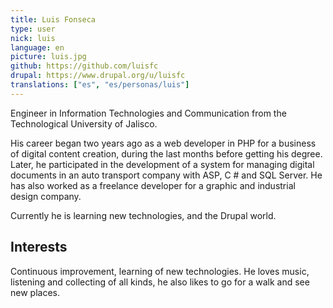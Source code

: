 ```yaml
---
title: Luis Fonseca
type: user
nick: luis
language: en
picture: luis.jpg
github: https://github.com/luisfc
drupal: https://www.drupal.org/u/luisfc
translations: ["es", "es/personas/luis"]
---
```


Engineer in Information Technologies and Communication from the Technological University of Jalisco.

His career began two years ago as a web developer in PHP for a business of digital content creation, during the last months before getting his degree. Later, he participated in the development of a system for managing digital documents in an auto transport company with ASP, C # and SQL Server. He has also worked as a freelance developer for a graphic and industrial design company.

Currently  he is learning new technologies, and the Drupal world.

## Interests
Continuous improvement, learning of new technologies. He loves music, listening and collecting of all kinds, he also likes to go for a walk and see new places.
